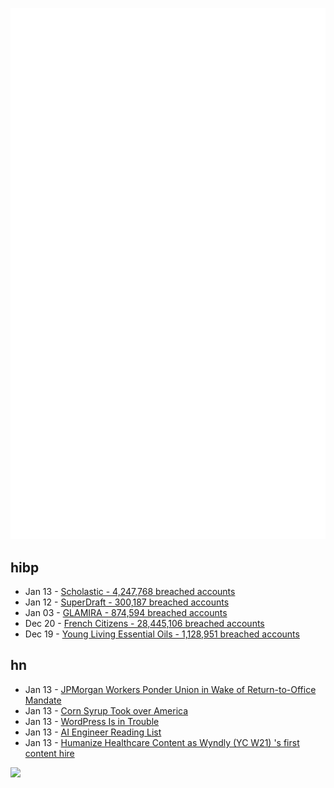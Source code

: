 ![Metrics](https://raw.githubusercontent.com/phixion/phixion/master/metrics.svg)

## hibp

<!--
for https://github.com/phixion/phixion/blob/main/.github/workflows/feeds.yml
-->
<!--START_SECTION:haveibeenpwnd-->
- Jan 13 - [Scholastic - 4,247,768 breached accounts](https://haveibeenpwned.com/PwnedWebsites#Scholastic)
- Jan 12 - [SuperDraft - 300,187 breached accounts](https://haveibeenpwned.com/PwnedWebsites#SuperDraft)
- Jan 03 - [GLAMIRA - 874,594 breached accounts](https://haveibeenpwned.com/PwnedWebsites#GLAMIRA)
- Dec 20 - [French Citizens - 28,445,106 breached accounts](https://haveibeenpwned.com/PwnedWebsites#FrenchCitizens)
- Dec 19 - [Young Living Essential Oils - 1,128,951 breached accounts](https://haveibeenpwned.com/PwnedWebsites#YoungLivingEssentialOils)
<!--END_SECTION:haveibeenpwnd-->

## hn

<!--
for https://github.com/phixion/phixion/blob/main/.github/workflows/feeds.yml
-->
<!--START_SECTION:hn-->
- Jan 13 - [JPMorgan Workers Ponder Union in Wake of Return-to-Office Mandate](https://www.barrons.com/articles/jpmorgan-back-to-office-mandate-union-4206af78)
- Jan 13 - [Corn Syrup Took over America](https://thehustle.co/originals/how-corn-syrup-took-over-america)
- Jan 13 - [WordPress Is in Trouble](https://anderegg.ca/2025/01/11/wordpress-is-in-trouble)
- Jan 13 - [AI Engineer Reading List](https://www.latent.space/p/2025-papers)
- Jan 13 - [Humanize Healthcare Content as Wyndly (YC W21) 's first content hire](https://app.dover.com/apply/Wyndly/008f0389-988d-4b63-87c1-026b7b20c6fa/?rs=76643084)
<!--END_SECTION:hn-->

<!--
for https://yhype.me
-->
![](https://hit.yhype.me/github/profile?user_id=13013670)
